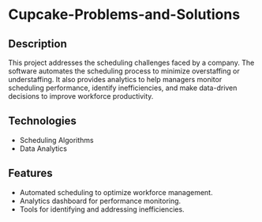 # Cupcake-Problems-and-Solutions

## Description
This project addresses the scheduling challenges faced by a company. The software automates the scheduling process to minimize overstaffing or understaffing. It also provides analytics to help managers monitor scheduling performance, identify inefficiencies, and make data-driven decisions to improve workforce productivity.

## Technologies
- Scheduling Algorithms
- Data Analytics

## Features
- Automated scheduling to optimize workforce management.
- Analytics dashboard for performance monitoring.
- Tools for identifying and addressing inefficiencies.
